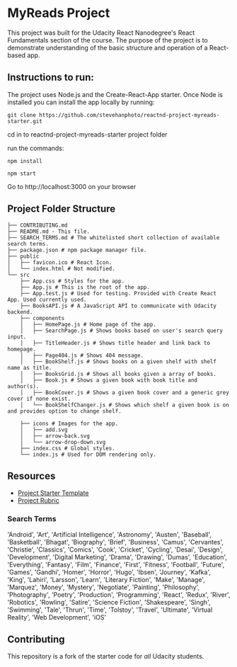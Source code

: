 # MyReads Project

This project was built for the Udacity React Nanodegree's React Fundamentals section of the course.  The purpose of the project is to demonstrate understanding of the basic structure and operation of a React-based app.

## Instructions to run:

The project uses Node.js and the Create-React-App starter.  Once Node is installed you can install the app locally by running:
```
git clone https://github.com/stevehanphoto/reactnd-project-myreads-starter.git
```

cd in to reactnd-project-myreads-starter project folder

run the commands:

```
npm install

npm start
```
Go to http://localhost:3000 on your browser

## Project Folder Structure
```
├── CONTRIBUTING.md
├── README.md - This file.
├── SEARCH_TERMS.md # The whitelisted short collection of available search terms.
├── package.json # npm package manager file.
├── public
│   ├── favicon.ico # React Icon.
│   └── index.html # Not modified.
└── src
    ├── App.css # Styles for the app.
    ├── App.js # This is the root of the app.
    ├── App.test.js # Used for testing. Provided with Create React App. Used currently used.
    ├── BooksAPI.js # A JavaScript API to communicate with Udacity backend.
    ├── components
    │   ├── HomePage.js # Home page of the app.
    │   ├── SearchPage.js # Shows books based on user's search query input.
    │   ├── TitleHeader.js # Shows title header and link back to homepage.
    │   ├── Page404.js # Shows 404 message.
    │   ├── BookShelf.js # Shows books on a given shelf with shelf name as title.
    │   ├── BooksGrid.js # Shows all books given a array of books.
    │   ├── Book.js # Shows a given book with book title and author(s).
    │   ├── BookCover.js # Shows a given book cover and a generic grey cover if none exist.
    │   └── BookShelfChanger.js # Shows which shelf a given book is on and provides option to change shelf.
    
    ├── icons # Images for the app.
    │   ├── add.svg
    │   ├── arrow-back.svg
    │   └── arrow-drop-down.svg
    ├── index.css # Global styles.
    └── index.js # Used for DOM rendering only.
```

## Resources

- [Project Starter Template](https://github.com/udacity/reactnd-project-myreads-starter)
- [Project Rubric](https://review.udacity.com/#!/rubrics/918/view)
  

### Search Terms
'Android', 'Art', 'Artificial Intelligence', 'Astronomy', 'Austen', 'Baseball', 'Basketball', 'Bhagat', 'Biography', 'Brief', 'Business', 'Camus', 'Cervantes', 'Christie', 'Classics', 'Comics', 'Cook', 'Cricket', 'Cycling', 'Desai', 'Design', 'Development', 'Digital Marketing', 'Drama', 'Drawing', 'Dumas', 'Education', 'Everything', 'Fantasy', 'Film', 'Finance', 'First', 'Fitness', 'Football', 'Future', 'Games', 'Gandhi', 'Homer', 'Horror', 'Hugo', 'Ibsen', 'Journey', 'Kafka', 'King', 'Lahiri', 'Larsson', 'Learn', 'Literary Fiction', 'Make', 'Manage', 'Marquez', 'Money', 'Mystery', 'Negotiate', 'Painting', 'Philosophy', 'Photography', 'Poetry', 'Production', 'Programming', 'React', 'Redux', 'River', 'Robotics', 'Rowling', 'Satire', 'Science Fiction', 'Shakespeare', 'Singh', 'Swimming', 'Tale', 'Thrun', 'Time', 'Tolstoy', 'Travel', 'Ultimate', 'Virtual Reality', 'Web Development', 'iOS'

## Contributing

This repository is a fork of the starter code for _all_ Udacity students.

